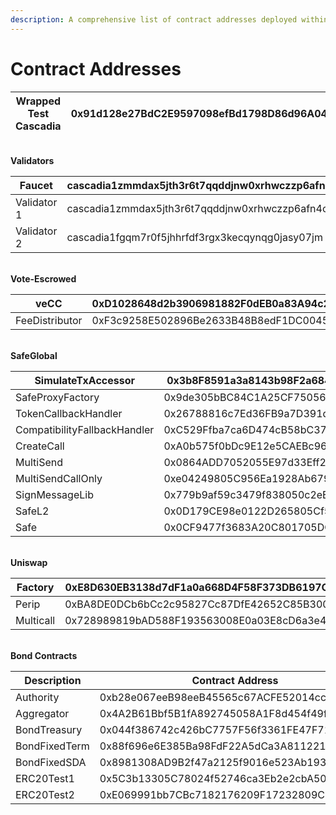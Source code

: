 ```yaml
---
description: A comprehensive list of contract addresses deployed within Cascadia.
---
```


# Contract Addresses



| Wrapped Test Cascadia | 0x91d128e27BdC2E9597098efBd1798D86d96A04c2 |
| --------------------- | ------------------------------------------ |

\
**Validators**

| Faucet      | cascadia1zmmdax5jth3r6t7qqddjnw0xrhwczzp6afn4c9 |
| ----------- | ----------------------------------------------- |
| Validator 1 | cascadia1zmmdax5jth3r6t7qqddjnw0xrhwczzp6afn4c9 |
| Validator 2 | cascadia1fgqm7r0f5jhhrfdf3rgx3kecqynqg0jasy07jm |

\
**Vote-Escrowed**

| veCC           | 0xD1028648d2b3906981882F0dEB0a83A94c27d4D4 |
| -------------- | ------------------------------------------ |
| FeeDistributor | 0xF3c9258E502896Be2633B48B8edF1DC004571B08 |

\
**SafeGlobal**

| SimulateTxAccessor           | 0x3b8F8591a3a8143b98F2a684F64cFACD1529AfB9 |
| ---------------------------- | ------------------------------------------ |
| SafeProxyFactory             | 0x9de305bBC84C1A25CF750569F99b4D91e369D7F5 |
| TokenCallbackHandler         | 0x26788816c7Ed36FB9a7D391dc5bac3D2256f7327 |
| CompatibilityFallbackHandler | 0xC529Ffba7ca6D474cB58bC37E94927AE90d00efE |
| CreateCall                   | 0xA0b575f0bDc9E12e5CAEBc962C59e49C819B6F26 |
| MultiSend                    | 0x0864ADD7052055E97d33Eff28aA3Aa689Fe9fd01 |
| MultiSendCallOnly            | 0xe04249805C956Ea1928Ab6798D12b85faCE8407c |
| SignMessageLib               | 0x779b9af59c3479f838050c2eE4975a6a96C1637C |
| SafeL2                       | 0x0D179CE98e0122D265805Cf5848dfB9D79ed285d |
| Safe                         | 0x0CF9477f3683A20C801705DCA97cB5EDc49A44E3 |

\
**Uniswap**

| Factory   | 0xE8D630EB3138d7dF1a0a668D4F58F373DB6197C3 |
| --------- | ------------------------------------------ |
| Perip     | 0xBA8DE0DCb6bCc2c95827Cc87DfE42652C85B3004 |
| Multicall | 0x728989819bAD588F193563008E0a03E8cD6a3e4a |

\
**Bond Contracts**

| Description   | Contract Address                           |
| ------------- | ------------------------------------------ |
| Authority     | 0xb28e067eeB98eeB45565c67ACFE52014cc7427e6 |
| Aggregator    | 0x4A2B61Bbf5B1fA892745058A1F8d454f49f81B23 |
| BondTreasury  | 0x044f386742c426bC7757F56f3361FE47F7153fF6 |
| BondFixedTerm | 0x88f696e6E385Ba98FdF22A5dCa3A81122127c6F0 |
| BondFixedSDA  | 0x8981308AD9B2f47a2125f9016e523Ab1934186EE |
| ERC20Test1    | 0x5C3b13305C78024f52746ca3Eb2e2cbA50D41d18 |
| ERC20Test2    | 0xE069991bb7CBc7182176209F17232809C187aC7A |

